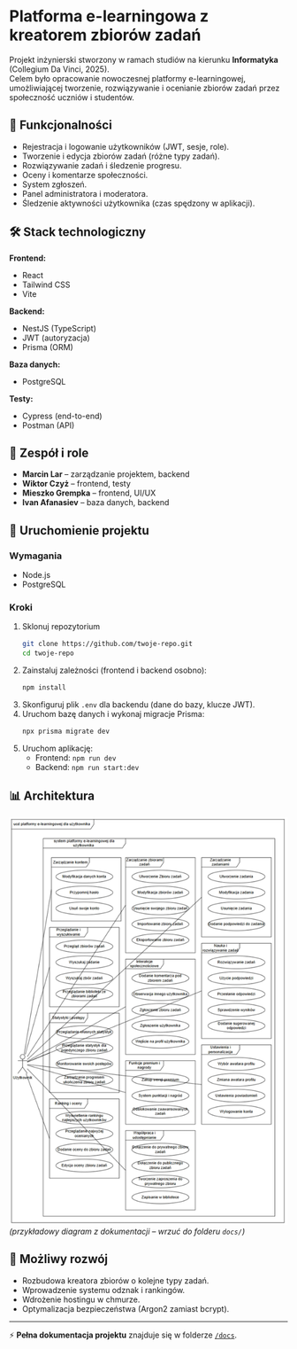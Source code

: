 # Platforma e-learningowa z kreatorem zbiorów zadań  

Projekt inżynierski stworzony w ramach studiów na kierunku **Informatyka** (Collegium Da Vinci, 2025).  
Celem było opracowanie nowoczesnej platformy e-learningowej, umożliwiającej tworzenie, rozwiązywanie i ocenianie zbiorów zadań przez społeczność uczniów i studentów.  

## 🎯 Funkcjonalności  
- Rejestracja i logowanie użytkowników (JWT, sesje, role).  
- Tworzenie i edycja zbiorów zadań (różne typy zadań).  
- Rozwiązywanie zadań i śledzenie progresu.  
- Oceny i komentarze społeczności.  
- System zgłoszeń.  
- Panel administratora i moderatora.  
- Śledzenie aktywności użytkownika (czas spędzony w aplikacji).  

## 🛠️ Stack technologiczny  

**Frontend:**  
- React  
- Tailwind CSS  
- Vite  

**Backend:**  
- NestJS (TypeScript)  
- JWT (autoryzacja)  
- Prisma (ORM)  

**Baza danych:**  
- PostgreSQL  

**Testy:**  
- Cypress (end-to-end)  
- Postman (API)  

## 👥 Zespół i role  
- **Marcin Lar** – zarządzanie projektem, backend  
- **Wiktor Czyż** – frontend, testy  
- **Mieszko Grempka** – frontend, UI/UX  
- **Ivan Afanasiev** – baza danych, backend  

## 🚀 Uruchomienie projektu  

### Wymagania  
- Node.js  
- PostgreSQL  

### Kroki  
1. Sklonuj repozytorium  
   ```bash
   git clone https://github.com/twoje-repo.git
   cd twoje-repo
   ```  
2. Zainstaluj zależności (frontend i backend osobno):  
   ```bash
   npm install
   ```  
3. Skonfiguruj plik `.env` dla backendu (dane do bazy, klucze JWT).  
4. Uruchom bazę danych i wykonaj migracje Prisma:  
   ```bash
   npx prisma migrate dev
   ```  
5. Uruchom aplikację:  
   - Frontend: `npm run dev`  
   - Backend: `npm run start:dev`  

## 📊 Architektura  
![Diagram przypadków użycia](docs/usecase.png)  
*(przykładowy diagram z dokumentacji – wrzuć do folderu `docs/`)*  

## 📌 Możliwy rozwój  
- Rozbudowa kreatora zbiorów o kolejne typy zadań.  
- Wprowadzenie systemu odznak i rankingów.  
- Wdrożenie hostingu w chmurze.  
- Optymalizacja bezpieczeństwa (Argon2 zamiast bcrypt).  

---  

⚡ **Pełna dokumentacja projektu** znajduje się w folderze [`/docs`](./docs).  
